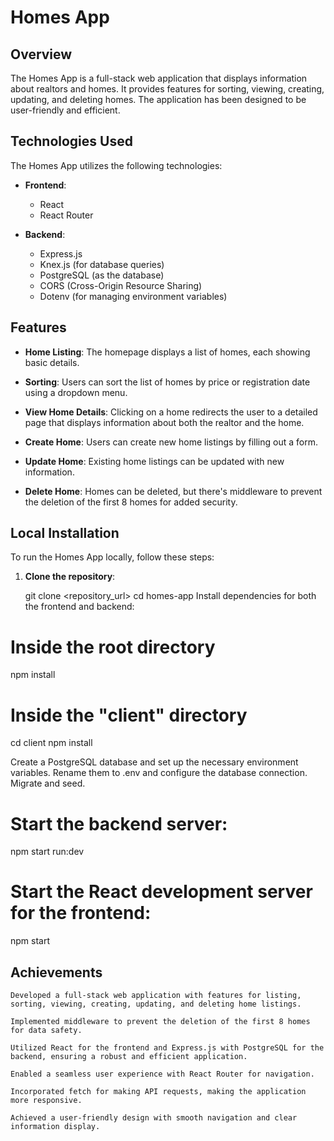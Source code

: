 # Homes App

## Overview

The Homes App is a full-stack web application that displays information about realtors and homes. It provides features for sorting, viewing, creating, updating, and deleting homes. The application has been designed to be user-friendly and efficient.

## Technologies Used

The Homes App utilizes the following technologies:

- **Frontend**:

  - React
  - React Router

- **Backend**:
  - Express.js
  - Knex.js (for database queries)
  - PostgreSQL (as the database)
  - CORS (Cross-Origin Resource Sharing)
  - Dotenv (for managing environment variables)

## Features

- **Home Listing**: The homepage displays a list of homes, each showing basic details.

- **Sorting**: Users can sort the list of homes by price or registration date using a dropdown menu.

- **View Home Details**: Clicking on a home redirects the user to a detailed page that displays information about both the realtor and the home.

- **Create Home**: Users can create new home listings by filling out a form.

- **Update Home**: Existing home listings can be updated with new information.

- **Delete Home**: Homes can be deleted, but there's middleware to prevent the deletion of the first 8 homes for added security.

## Local Installation

To run the Homes App locally, follow these steps:

1. **Clone the repository**:

   git clone <repository_url>
   cd homes-app
   Install dependencies for both the frontend and backend:

# Inside the root directory

npm install

# Inside the "client" directory

cd client
npm install

Create a PostgreSQL database and set up the necessary environment variables. Rename them to .env and configure the database connection. Migrate and seed.

# Start the backend server:

npm start run:dev

# Start the React development server for the frontend:

npm start

## Achievements

    Developed a full-stack web application with features for listing, sorting, viewing, creating, updating, and deleting home listings.

    Implemented middleware to prevent the deletion of the first 8 homes for data safety.

    Utilized React for the frontend and Express.js with PostgreSQL for the backend, ensuring a robust and efficient application.

    Enabled a seamless user experience with React Router for navigation.

    Incorporated fetch for making API requests, making the application more responsive.

    Achieved a user-friendly design with smooth navigation and clear information display.
